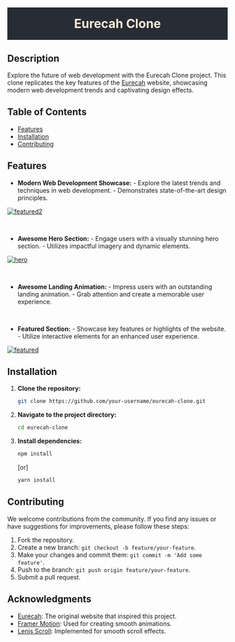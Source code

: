 <div align="center">
    <h1 style="background-color: #282c34; color: #faebd7; padding: 20px;" >Eurecah Clone</h1>
</div>

## Description

Explore the future of web development with the Eurecah Clone project. This clone replicates the key features of the [Eurecah](https://www.eurecah.com/) website, showcasing modern web development trends and captivating design effects.

## Table of Contents

- [Features](#features)
- [Installation](#installation)
- [Contributing](#contributing)

## Features

-  **Modern Web Development Showcase:**  - Explore the latest trends and techniques in web 	development. - Demonstrates state-of-the-art design principles.


[![featured2](https://github.com/Arun-Kumar21/eurecah-clone/assets/135523348/76417807-b512-4da7-83cb-43be3e52feea)]()

<br/>

- **Awesome Hero Section:**  - Engage users with a visually stunning hero section. - Utilizes impactful imagery and dynamic elements.

[![hero](https://github.com/Arun-Kumar21/eurecah-clone/assets/135523348/438c522b-340c-4f90-a1b7-4b1669d44859)]()

<br/>

-  **Awesome Landing Animation:**  - Impress users with an outstanding landing animation. - Grab attention and create a memorable user experience.

<br/>

-  **Featured Section:**  - Showcase key features or highlights of the website. - Utilize interactive elements for an enhanced user experience.

[![featured](https://github.com/Arun-Kumar21/eurecah-clone/assets/135523348/63890ab2-7d09-40df-a775-0b79d7b2d539)]()



## Installation

1. **Clone the repository:**

    ```bash
    git clone https://github.com/your-username/eurecah-clone.git
    ```

2. **Navigate to the project directory:**

    ```bash
    cd eurecah-clone
    ```

3. **Install dependencies:**

    ```bash
    npm install
    ```

    [or]

    ```bash
    yarn install
    ```


## Contributing

We welcome contributions from the community. If you find any issues or have suggestions for improvements, please follow these steps:

1. Fork the repository.
2. Create a new branch: `git checkout -b feature/your-feature`.
3. Make your changes and commit them: `git commit -m 'Add some feature'`.
4. Push to the branch: `git push origin feature/your-feature`.
5. Submit a pull request.



## Acknowledgments

- [Eurecah](https://www.eurecah.com/): The original website that inspired this project.
- [Framer Motion](https://www.framer.com/motion/): Used for creating smooth animations.
- [Lenis Scroll](https://lenis.studiofreight.com/): Implemented for smooth scroll effects.

